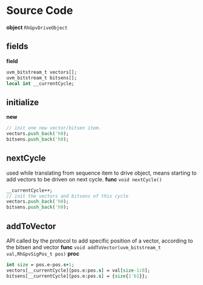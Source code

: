 
# Source Code
**object** `RhGpvDriveObject`

## fields
**field**
```systemverilog
uvm_bitstream_t vectors[];
uvm_bitstream_t bitsens[];
local int __currentCycle;
```
## initialize
**new**
```systemverilog
// init one new vector/bitsen item.
vectors.push_back('h0);
bitsens.push_back('h0);
```
## nextCycle
used while translating from sequence item to drive object, means starting to add vectors to be driven on next cycle.
**func** `void nextCycle()`
```systemverilog
__currentCycle++;
// init the vectors and bitsens of this cycle
vectors.push_back('h0);
bitsens.push_back('h0);
```
## addToVector
API called by the protocol to add specific position of a vector, according to the bitsen and vector
**func** `void addToVector(uvm_bitstream_t val,RhGpvSigPos_t pos)`
**proc**
```systemverilog
int size = pos.e-pos.s+1;
vectors[__currentCycle][pos.e:pos.s] = val[size-1:0];
bitsens[__currentCycle][pos.e:pos.s] = {size{1'b1}};
```

